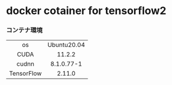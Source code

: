 # docker cotainer for tensorflow2

### コンテナ環境

|||
|:-----:|:-----:|
|os|Ubuntu20.04|
|CUDA|11.2.2|
|cudnn|8.1.0.77-1|
|TensorFlow|2.11.0|

